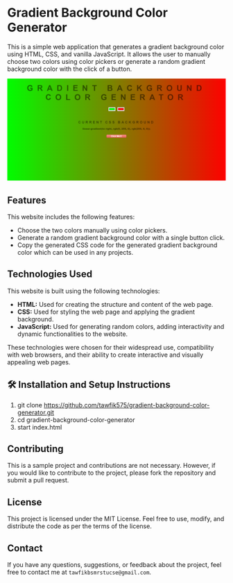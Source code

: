 # Gradient Background Color Generator

This is a simple web application that generates a gradient background color using HTML, CSS, and vanilla JavaScript. It allows the user to manually choose two colors using color pickers or generate a random gradient background color with the click of a button.

![my screenshot](./images/screenshot.png)

## Features

This website includes the following features:

* Choose the two colors manually using color pickers.
* Generate a random gradient background color with a single button click.
* Copy the generated CSS code for the generated gradient background color which can be used in any projects.

## Technologies Used

This website is built using the following technologies:

* **HTML:** Used for creating the structure and content of the web page.
* **CSS:** Used for styling the web page and applying the gradient background.
* **JavaScript:** Used for generating random colors, adding interactivity and dynamic functionalities to the website.

These technologies were chosen for their widespread use, compatibility with web browsers, and their ability to create interactive and visually appealing web pages.

## 🛠 Installation and Setup Instructions

1. git clone https://github.com/tawfik575/gradient-background-color-generator.git
2. cd gradient-background-color-generator
3. start index.html

## Contributing

This is a sample project and contributions are not necessary. However, if you would like to contribute to the project, please fork the repository and submit a pull request.

## License

This project is licensed under the MIT License. Feel free to use, modify, and distribute the code as per the terms of the license.

## Contact

If you have any questions, suggestions, or feedback about the project, feel free to contact me at `tawfikbsmrstucse@gmail.com`.